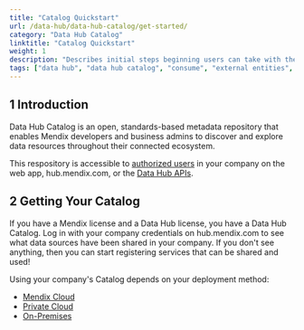 ```yaml
---
title: "Catalog Quickstart"
url: /data-hub/data-hub-catalog/get-started/
category: "Data Hub Catalog"
linktitle: "Catalog Quickstart"
weight: 1
description: "Describes initial steps beginning users can take with their Catalog."
tags: ["data hub", "data hub catalog", "consume", "external entities", "asset", "entities", "data hub pane", "studio pro"]
---
```


## 1 Introduction

Data Hub Catalog is an open, standards-based metadata repository that enables Mendix developers and business admins to discover and explore data resources throughout their connected ecosystem. 

This respository is accessible to [authorized users](/data-hub/data-hub-catalog/manage-data-sources/user-roles/) in your company on the web app, hub.mendix.com, or the [Data Hub APIs](/apidocs-mxsdk/apidocs/data-hub-apis/).

## 2 Getting Your Catalog

If you have a Mendix license and a Data Hub license, you have a Data Hub Catalog. Log in with your company credentials on hub.mendix.com to see what data sources have been shared in your company. If you don't see anything, then you can start registering services that can be shared and used!

Using your company's Catalog depends on your deployment method:

* [Mendix Cloud](/developerportal/deploy/mendix-cloud-deploy/)
* [Private Cloud](/developerportal/deploy/private-cloud/)
* [On-Premises](/developerportal/deploy/on-premises-design/)



